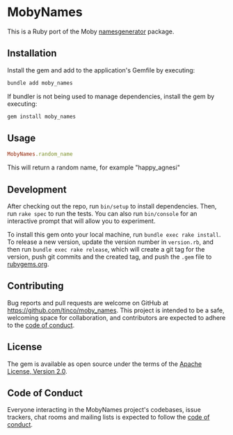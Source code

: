 # MobyNames

This is a Ruby port of the Moby [namesgenerator](https://github.com/moby/moby/tree/master/pkg/namesgenerator) package.

## Installation

Install the gem and add to the application's Gemfile by executing:

```bash
bundle add moby_names
```

If bundler is not being used to manage dependencies, install the gem by executing:

```bash
gem install moby_names
```

## Usage

```ruby
MobyNames.random_name
```

This will return a random name, for example "happy_agnesi"

## Development

After checking out the repo, run `bin/setup` to install dependencies. Then, run `rake spec` to run the tests. You can also run `bin/console` for an interactive prompt that will allow you to experiment.

To install this gem onto your local machine, run `bundle exec rake install`. To release a new version, update the version number in `version.rb`, and then run `bundle exec rake release`, which will create a git tag for the version, push git commits and the created tag, and push the `.gem` file to [rubygems.org](https://rubygems.org).

## Contributing

Bug reports and pull requests are welcome on GitHub at https://github.com/tinco/moby_names. This project is intended to be a safe, welcoming space for collaboration, and contributors are expected to adhere to the [code of conduct](https://github.com/tinco/moby_names/blob/main/CODE_OF_CONDUCT.md).

## License

The gem is available as open source under the terms of the [Apache License, Version 2.0](https://www.apache.org/licenses/LICENSE-2.0).

## Code of Conduct

Everyone interacting in the MobyNames project's codebases, issue trackers, chat rooms and mailing lists is expected to follow the [code of conduct](https://github.com/tinco/moby_names/blob/main/CODE_OF_CONDUCT.md).
